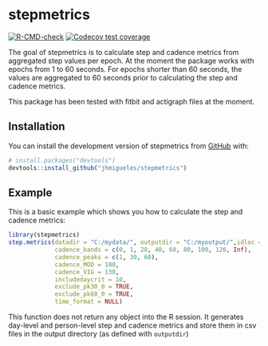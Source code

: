 
# stepmetrics

<!-- badges: start -->
[![R-CMD-check](https://github.com/jhmigueles/stepmetrics/actions/workflows/R-CMD-check.yaml/badge.svg)](https://github.com/jhmigueles/stepmetrics/actions/workflows/R-CMD-check.yaml)
[![Codecov test coverage](https://codecov.io/gh/jhmigueles/stepmetrics/branch/master/graph/badge.svg)](https://app.codecov.io/gh/jhmigueles/stepmetrics?branch=master)
<!-- badges: end -->

The goal of stepmetrics is to calculate step and cadence metrics from aggregated 
step values per epoch. At the moment the package works with epochs from 1 to 60 seconds.
For epochs shorter than 60 seconds, the values are aggregated to 60 seconds prior
to calculating the step and cadence metrics.

This package has been tested with fitbit and actigraph files at the moment.

## Installation

You can install the development version of stepmetrics from [GitHub](https://github.com/) with:

``` r
# install.packages("devtools")
devtools::install_github("jhmigueles/stepmetrics")
```

## Example

This is a basic example which shows you how to calculate the step and cadence metrics:

``` r
library(stepmetrics)
step.metrics(datadir = "C:/mydata/", outputdir = "C:/myoutput/",idloc = "_",
             cadence_bands = c(0, 1, 20, 40, 60, 80, 100, 120, Inf),
             cadence_peaks = c(1, 30, 60),
             cadence_MOD = 100,
             cadence_VIG = 130,
             includedaycrit = 10,
             exclude_pk30_0 = TRUE,
             exclude_pk60_0 = TRUE,
             time_format = NULL)
```

This function does not return any object into the R session. It generates
day-level and person-level step and cadence metrics and store them in csv files
in the output directory (as defined with `outputdir`)

